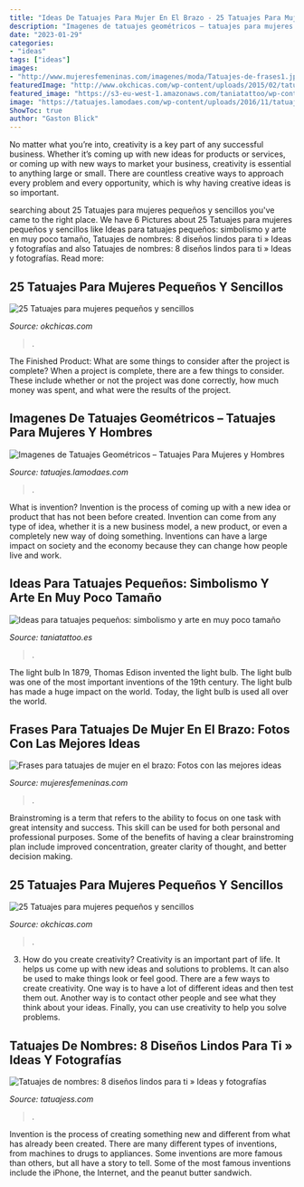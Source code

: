```yaml
---
title: "Ideas De Tatuajes Para Mujer En El Brazo - 25 Tatuajes Para Mujeres Pequeños Y Sencillos"
description: "Imagenes de tatuajes geométricos – tatuajes para mujeres y hombres"
date: "2023-01-29"
categories:
- "ideas"
tags: ["ideas"]
images:
- "http://www.mujeresfemeninas.com/imagenes/moda/Tatuajes-de-frases1.jpg"
featuredImage: "http://www.okchicas.com/wp-content/uploads/2015/02/tatuajes-sencillos-para-mujer-12.jpg"
featured_image: "https://s3-eu-west-1.amazonaws.com/taniatattoo/wp-content/uploads/2020/09/07161617/Tatuaje-pequeno-de-Palmera-taniatatoo-772x1030.jpg"
image: "https://tatuajes.lamodaes.com/wp-content/uploads/2016/11/tatuaje-geometrico-4.jpg"
ShowToc: true
author: "Gaston Blick"
---
```



No matter what you’re into, creativity is a key part of any successful business. Whether it’s coming up with new ideas for products or services, or coming up with new ways to market your business, creativity is essential to anything large or small. There are countless creative ways to approach every problem and every opportunity, which is why having creative ideas is so important.

	

		
searching about 25 Tatuajes para mujeres pequeños y sencillos you've came to the right place. We have 6 Pictures about 25 Tatuajes para mujeres pequeños y sencillos like Ideas para tatuajes pequeños: simbolismo y arte en muy poco tamaño, Tatuajes de nombres: 8 diseños lindos para ti » Ideas y fotografías and also Tatuajes de nombres: 8 diseños lindos para ti » Ideas y fotografías. Read more:
		
    
## 25 Tatuajes Para Mujeres Pequeños Y Sencillos

<img loading=lazy src="http://www.okchicas.com/wp-content/uploads/2015/02/tatuajes-sencillos-para-mujer-12.jpg" onerror="this.onerror=null;this.src='https://tse4.mm.bing.net/th?id=OIP.3OgADdOjYYDFfgtRzQwQJgAAAA&amp;pid=15.1';" alt="25 Tatuajes para mujeres pequeños y sencillos">

_Source: okchicas.com_

>. 

	

The Finished Product: What are some things to consider after the project is complete?
When a project is complete, there are a few things to consider. These include whether or not the project was done correctly, how much money was spent, and what were the results of the project.

    
## Imagenes De Tatuajes Geométricos – Tatuajes Para Mujeres Y Hombres

<img loading=lazy src="https://tatuajes.lamodaes.com/wp-content/uploads/2016/11/tatuaje-geometrico-4.jpg" onerror="this.onerror=null;this.src='https://tse1.mm.bing.net/th?id=OIP.klHc97isRQe74XDGOwMO1AHaJ6&amp;pid=15.1';" alt="Imagenes de Tatuajes Geométricos – Tatuajes Para Mujeres y Hombres">

_Source: tatuajes.lamodaes.com_

>. 

	

What is invention?
Invention is the process of coming up with a new idea or product that has not been before created. Invention can come from any type of idea, whether it is a new business model, a new product, or even a completely new way of doing something. Inventions can have a large impact on society and the economy because they can change how people live and work.

    
## Ideas Para Tatuajes Pequeños: Simbolismo Y Arte En Muy Poco Tamaño

<img loading=lazy src="https://s3-eu-west-1.amazonaws.com/taniatattoo/wp-content/uploads/2020/09/07161617/Tatuaje-pequeno-de-Palmera-taniatatoo-772x1030.jpg" onerror="this.onerror=null;this.src='https://tse4.mm.bing.net/th?id=OIP.TjhevN4Lc0dK-B30BWUocQHaJ4&amp;pid=15.1';" alt="Ideas para tatuajes pequeños: simbolismo y arte en muy poco tamaño">

_Source: taniatattoo.es_

>. 

	

The light bulb
In 1879, Thomas Edison invented the light bulb. The light bulb was one of the most important inventions of the 19th century. The light bulb has made a huge impact on the world. Today, the light bulb is used all over the world.

    
## Frases Para Tatuajes De Mujer En El Brazo: Fotos Con Las Mejores Ideas

<img loading=lazy src="http://www.mujeresfemeninas.com/imagenes/moda/Tatuajes-de-frases1.jpg" onerror="this.onerror=null;this.src='https://tse4.mm.bing.net/th?id=OIP.HA5VsOW4G6rrhYoMqulp9wHaFj&amp;pid=15.1';" alt="Frases para tatuajes de mujer en el brazo: Fotos con las mejores ideas">

_Source: mujeresfemeninas.com_

>. 

	

Brainstroming is a term that refers to the ability to focus on one task with great intensity and success. This skill can be used for both personal and professional purposes. Some of the benefits of having a clear brainstroming plan include improved concentration, greater clarity of thought, and better decision making.

    
## 25 Tatuajes Para Mujeres Pequeños Y Sencillos

<img loading=lazy src="https://www.okchicas.com/wp-content/uploads/2015/02/tatuajes-sencillos-para-mujer-6-700x700.jpg" onerror="this.onerror=null;this.src='https://tse4.mm.bing.net/th?id=OIP.4ZN8MByz9XOQ_dzL_5y-VAHaHa&amp;pid=15.1';" alt="25 Tatuajes para mujeres pequeños y sencillos">

_Source: okchicas.com_

>. 

	

3. How do you create creativity?
Creativity is an important part of life. It helps us come up with new ideas and solutions to problems. It can also be used to make things look or feel good. There are a few ways to create creativity. One way is to have a lot of different ideas and then test them out. Another way is to contact other people and see what they think about your ideas. Finally, you can use creativity to help you solve problems.

    
## Tatuajes De Nombres: 8 Diseños Lindos Para Ti » Ideas Y Fotografías

<img loading=lazy src="https://tatuajess.com/wp-content/uploads/2018/05/Tatuajes-de-nombres-8-diseños-lindos-para-ti-5-768x587.jpg" onerror="this.onerror=null;this.src='https://tse1.mm.bing.net/th?id=OIP.7ApVptT8yCv4AO_p4F-EqAHaFq&amp;pid=15.1';" alt="Tatuajes de nombres: 8 diseños lindos para ti » Ideas y fotografías">

_Source: tatuajess.com_

>. 

	

Invention is the process of creating something new and different from what has already been created. There are many different types of inventions, from machines to drugs to appliances. Some inventions are more famous than others, but all have a story to tell. Some of the most famous inventions include the iPhone, the Internet, and the peanut butter sandwich.

